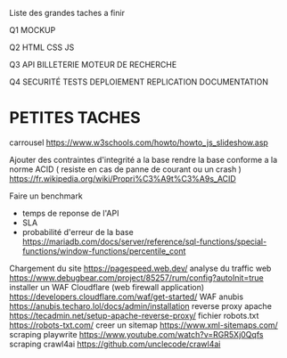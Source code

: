 Liste des grandes taches a finir

Q1 
MOCKUP

Q2
HTML CSS JS

Q3
API
BILLETERIE
MOTEUR DE RECHERCHE

Q4
SECURITÉ
TESTS
DEPLOIEMENT
REPLICATION
DOCUMENTATION


# PETITES TACHES
carrousel
https://www.w3schools.com/howto/howto_js_slideshow.asp

Ajouter des contraintes d'integrité a la base
rendre la base conforme a la norme ACID ( resiste en cas de panne de courant ou un crash )
https://fr.wikipedia.org/wiki/Propri%C3%A9t%C3%A9s_ACID

Faire un benchmark
- temps de reponse de l'API
- SLA
- probabilité d'erreur de la base
https://mariadb.com/docs/server/reference/sql-functions/special-functions/window-functions/percentile_cont

Chargement du site
https://pagespeed.web.dev/
analyse du traffic web
https://www.debugbear.com/project/85257/rum/config?autoInit=true
installer un WAF Cloudflare (web firewall application)
https://developers.cloudflare.com/waf/get-started/
WAF anubis
https://anubis.techaro.lol/docs/admin/installation
reverse proxy apache
https://tecadmin.net/setup-apache-reverse-proxy/
fichier robots.txt
https://robots-txt.com/
creer un sitemap
https://www.xml-sitemaps.com/
scraping playwrite
https://www.youtube.com/watch?v=RGR5Xj0Qqfs
scraping crawl4ai
https://github.com/unclecode/crawl4ai
